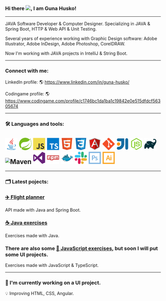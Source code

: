 ### Hi there <img src="https://raw.githubusercontent.com/MartinHeinz/MartinHeinz/master/wave.gif" width="30px">, I am Guna Husko!

---

JAVA Software Developer & Computer Designer. Specializing in JAVA & Spring Boot, HTTP & Web API & Unit Testing.

Several years of experience working with Graphic Design software: Adobe Illustrator, Adobe InDesign, Adobe Photoshop, CorelDRAW.

Now I'm working with JAVA projects in IntelliJ & String Boot.

---

### Connect with me:

LinkedIn profile: 🌎 https://www.linkedin.com/in/guna-husko/

Codingame profile: 🌎 https://www.codingame.com/profile/c1746bc1da1ba1c19842e0e515dfdcf56305674

---

### 🛠️ Languages and tools:


<img src="https://github.com/devicons/devicon/blob/master/icons/java/java-original.svg" alt="JAVA" title="JAVA" width="40" height="40"/>  <img src="https://github.com/devicons/devicon/blob/master/icons/spring/spring-original.svg" alt="Spring" title="Spring" width="40" height="40"/>  <img src="https://github.com/devicons/devicon/blob/master/icons/javascript/javascript-original.svg" alt="JavaScript" title="JavaScript" width="40" height="40"/>  <img src="https://github.com/devicons/devicon/blob/master/icons/typescript/typescript-original.svg" alt="TypeScript" title="TypeScript" width="40" height="40"/>  <img src="https://github.com/devicons/devicon/blob/master/icons/html5/html5-original.svg" alt="HTML" title="HTML" width="40" height="40"/>  <img src="https://github.com/devicons/devicon/blob/master/icons/css3/css3-original.svg" alt="CSS" title="CSS" width="40" height="40"/>  <img src="https://github.com/devicons/devicon/blob/master/icons/angularjs/angularjs-original.svg" alt="Angular" title="Angular" width="40" height="40"/>  <img src="https://github.com/devicons/devicon/blob/master/icons/git/git-plain.svg" alt="Git" title="Git" width="40" height="40"/>  <img src="https://github.com/devicons/devicon/blob/master/icons/intellij/intellij-original.svg" alt="IntelliJ" title="IntelliJ" width="40" height="40"/>  <img src="https://github.com/devicons/devicon/blob/master/icons/nodejs/nodejs-original.svg" alt="NodeJS" title="NodeJS" width="40" height="40"/>  <img src="https://github.com/devicons/devicon/blob/master/icons/gradle/gradle-plain.svg" alt="Gradle" title="Gradle" width="40" height="40"/>  <img src="https://maven.apache.org/images/maven-logo-white-on-black.svg" alt="Maven" title="Maven" width="60" height="30"/>  <img src="https://github.com/devicons/devicon/blob/master/icons/visualstudio/visualstudio-plain.svg" alt="VS Code" title="VS Code" width="40" height="40"/>  <img src="https://github.com/devicons/devicon/blob/master/icons/npm/npm-original-wordmark.svg" alt="npm" title="npm" width="40" height="40"/>  <img src="https://github.com/devicons/devicon/blob/master/icons/docker/docker-original.svg" alt="Docker" title="Docker" width="40" height="40"/>  <img src="https://github.com/devicons/devicon/blob/master/icons/slack/slack-original.svg" alt="Slack" title="Slack" width="40" height="40"/>  <img src="https://github.com/devicons/devicon/blob/master/icons/photoshop/photoshop-line.svg" alt="Photoshop" title="Photoshop" width="40" height="40"/>  <img src="https://github.com/devicons/devicon/blob/master/icons/illustrator/illustrator-line.svg" alt="Illustrator" title="Illustrator" width="40" height="40"/>                                                                                                                                  
---
---

### 🗂️ Latest pojects:

### <a href="https://github.com/gunahusko/flight-planner">✈️ Flight planner</a>
API made with Java and Spring Boot.

### <a href="https://github.com/gunahusko/java-home-exercises">☕ Java exercises</a>
Exercises made with Java.

### There are also some <a href="https://github.com/gunahusko/prep-course-part-two-main">🚩 JavaScript exercises</a>, but soon I will put some UI projects.
Exercises made with JavaScript & TypeScript.

---

### 🚧 I'm currently working on a UI project.
💡 Improving HTML, CSS, Angular.
